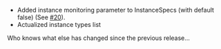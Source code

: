 - Added instance monitoring parameter to InstanceSpecs (with default false) (See [#20](https://github.com/ohnosequences/aws-scala-tools/pull/20)).
- Actualized instance types list

Who knows what else has changed since the previous release...
